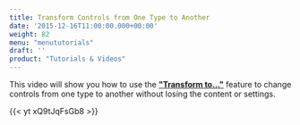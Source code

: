```yaml
---
title: Transform Controls from One Type to Another
date: '2015-12-16T11:00:00.000+00:00'
weight: 82
menu: "menututorials"
draft: ''
product: "Tutorials & Videos"
---
```


This video will show you how to use the [**"Transform to..."**](//docs.balsamiq.com/desktop/controls/#transforming-ui-controls) feature to change controls from one type to another without losing the content or settings.

{{< yt xQ9tJqFsGb8 >}}
